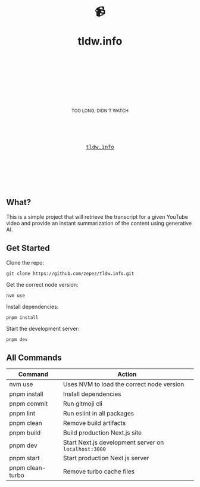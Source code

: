 <div align="center">
  <h1>
    <br/>
    <br/>
    📹
    <br />
    <br />
    tldw.info
    <br />
    <br />
    <br />
    <br />
  </h1>
  <sup>
    <br />
    <br />
    <br />
    TOO LONG, DIDN'T WATCH
    <br />
  </sup>
  <br />
  <br />
  <br />
  <br />
  <pre><a href="https://tldw.info">tldw.info</a></pre>
  <br />
  <br />
  <br />
  <br />
  <br />
</div>

## What?

This is a simple project that will retrieve the transcript for a given YouTube video and provide an instant summarization of the content using generative AI.

## Get Started

Clone the repo:

```
git clone https://github.com/zepez/tldw.info.git
```

Get the correct node version:

```
nvm use
```

Install dependencies: 

```
pnpm install
```

Start the development server: 

```
pnpm dev
```

## All Commands

| Command          | Action                                               |
|------------------|------------------------------------------------------|
| nvm use          | Uses NVM to load the correct node version            |
| pnpm install     | Install dependencies                                 |
| pnpm commit      | Run gitmoji cli                                      |
| pnpm lint        | Run eslint in all packages                           |
| pnpm clean       | Remove build artifacts                               |
| pnpm build       | Build production Next.js site                        |
| pnpm dev         | Start Next.js development server on `localhost:3000` |
| pnpm start       | Start production Next.js server                      |
| pnpm clean-turbo | Remove turbo cache files                             |